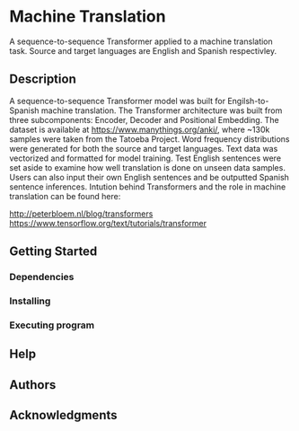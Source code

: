 # Machine Translation

A sequence-to-sequence Transformer applied to a machine translation task. Source and target languages are English and Spanish respectivley. 

## Description

A sequence-to-sequence Transformer model was built for Engilsh-to-Spanish machine translation. The Transformer architecture was built from three subcomponents: Encoder, Decoder and Positional Embedding. The dataset is available at https://www.manythings.org/anki/, where ~130k samples were taken from the Tatoeba Project. Word frequency distributions were generated for both the source and target languages. Text data was vectorized and formatted for model training. Test English  sentences were set aside to examine how well translation is done on unseen data samples. Users can also input their own English sentences and be outputted Spanish sentence inferences. Intution behind Transformers and the role in machine translation can be found here: 

http://peterbloem.nl/blog/transformers
https://www.tensorflow.org/text/tutorials/transformer

## Getting Started

### Dependencies

### Installing

### Executing program

## Help

## Authors

## Acknowledgments

